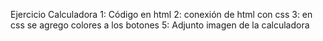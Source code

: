 Ejercicio Calculadora
1: Código en html
2: conexión de html con css
3: en css se agrego colores a los botones
5: Adjunto imagen de la calculadora